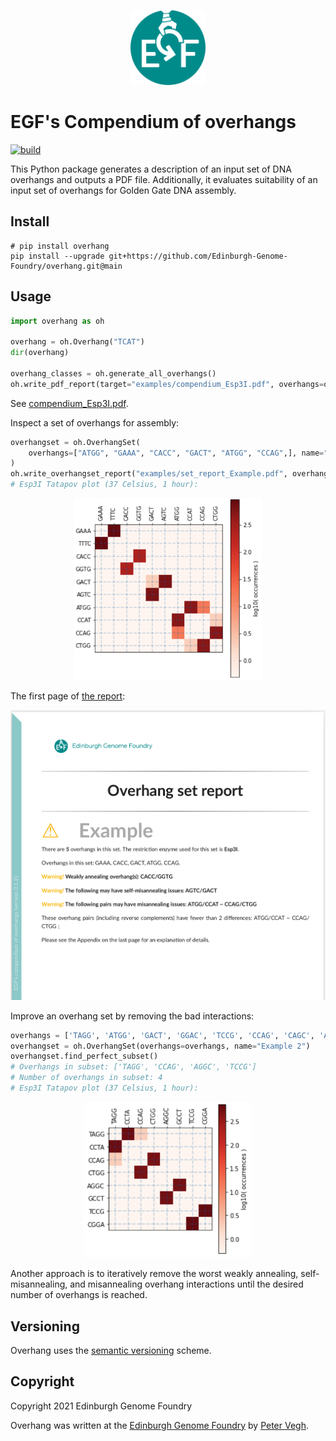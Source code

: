 <p align="center">
<img alt="EGF logo" title="EGF" src="images/egf.png" width="120">
</p>


# EGF's Compendium of overhangs

[![build](https://github.com/Edinburgh-Genome-Foundry/Overhang/actions/workflows/build.yml/badge.svg)](https://github.com/Edinburgh-Genome-Foundry/Overhang/actions/workflows/build.yml)


This Python package generates a description of an input set of DNA overhangs and outputs a PDF file.
Additionally, it evaluates suitability of an input set of overhangs for Golden Gate DNA assembly.


## Install

```
# pip install overhang
pip install --upgrade git+https://github.com/Edinburgh-Genome-Foundry/overhang.git@main
```


## Usage

```python
import overhang as oh

overhang = oh.Overhang("TCAT")
dir(overhang)

overhang_classes = oh.generate_all_overhangs()
oh.write_pdf_report(target="examples/compendium_Esp3I.pdf", overhangs=overhang_classes)
```
See [compendium_Esp3I.pdf](https://github.com/Edinburgh-Genome-Foundry/Overhang/blob/main/examples/compendium_Esp3I.pdf).

Inspect a set of overhangs for assembly:
```python
overhangset = oh.OverhangSet(
    overhangs=["ATGG", "GAAA", "CACC", "GACT", "ATGG", "CCAG",], name="Example",
)
oh.write_overhangset_report("examples/set_report_Example.pdf", overhangset)
# Esp3I Tatapov plot (37 Celsius, 1 hour):
```
<p align="center">
<img alt="Plot" title="EGF" src="images/plot.png" width="300">
</p>

The first page of [the report](https://github.com/Edinburgh-Genome-Foundry/Overhang/blob/main/examples/set_report_Example.pdf):

<p align="center">
<img alt="Report" title="EGF" src="images/overhang_set_report.png" width="600">
</p>


Improve an overhang set by removing the bad interactions:
```python
overhangs = ['TAGG', 'ATGG', 'GACT', 'GGAC', 'TCCG', 'CCAG', 'CAGC', 'AGGC']
overhangset = oh.OverhangSet(overhangs=overhangs, name="Example 2")
overhangset.find_perfect_subset()
# Overhangs in subset: ['TAGG', 'CCAG', 'AGGC', 'TCCG']
# Number of overhangs in subset: 4
# Esp3I Tatapov plot (37 Celsius, 1 hour):
```
<p align="center">
<img alt="Plot 2" title="EGF" src="images/plot2.png" width="270">
</p>

Another approach is to iteratively remove the worst weakly annealing, self-misannealing, and misannealing overhang interactions until the desired number of overhangs is reached.


## Versioning

Overhang uses the [semantic versioning](https://semver.org) scheme.


## Copyright

Copyright 2021 Edinburgh Genome Foundry

Overhang was written at the [Edinburgh Genome Foundry](https://edinburgh-genome-foundry.github.io/)
by [Peter Vegh](https://github.com/veghp).
